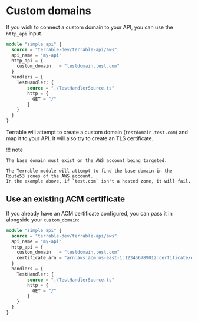 # Custom domains

If you wish to connect a custom domain to your API, you can use the `http_api` input.

```terraform
module "simple_api" {
  source = "terrable-dev/terrable-api/aws"
  api_name = "my-api"
  http_api = {
    custom_domain   = "testdomain.test.com"
  }
  handlers = {
    TestHandler: {
        source = "./TestHandlerSource.ts"
        http = {
          GET = "/"
        }
    }
  }
}
```

Terrable will attempt to create a custom domain (`testdomain.test.com`) and map it to your API.
It will also try to create an TLS certificate.

!!! note

    The base domain must exist on the AWS account being targeted. 

    The Terrable module will attempt to find the base domain in the Route53 zones of the AWS account.
    In the example above, if `test.com` isn't a hosted zone, it will fail.

## Use an existing ACM certificate

If you already have an ACM certificate configured, you can pass it in alongside your `custom_domain`:

```terraform
module "simple_api" {
  source = "terrable-dev/terrable-api/aws"
  api_name = "my-api"
  http_api = {
    custom_domain   = "testdomain.test.com"
    certificate_arn = "arn:aws:acm:us-east-1:123456789012:certificate/existing-cert-id"
  }
  handlers = {
    TestHandler: {
        source = "./TestHandlerSource.ts"
        http = {
          GET = "/"
        }
    }
  }
}
```
